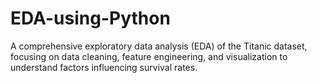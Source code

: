 # EDA-using-Python
A comprehensive exploratory data analysis (EDA) of the Titanic dataset, focusing on data cleaning, feature engineering, and visualization to understand factors influencing survival rates.
